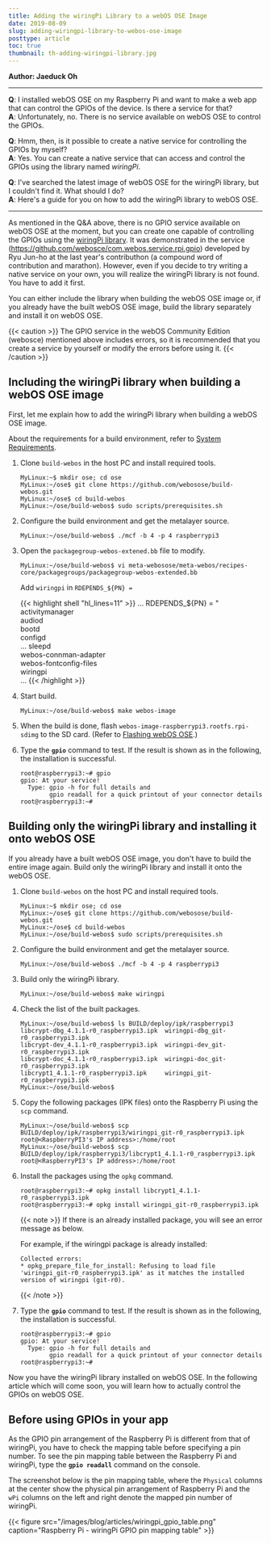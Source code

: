 ```yaml
---
title: Adding the wiringPi Library to a webOS OSE Image
date: 2019-08-09
slug: adding-wiringpi-library-to-webos-ose-image
posttype: article
toc: true
thumbnail: th-adding-wiringpi-library.jpg
---
```


**Author: Jaeduck Oh**

-------------------

**Q**: I installed webOS OSE on my Raspberry Pi and want to make a web app that can control the GPIOs of the device. Is there a service for that?<br />
**A**: Unfortunately, no. There is no service available on webOS OSE to control the GPIOs.

**Q**: Hmm, then, is it possible to create a native service for controlling the GPIOs by myself?<br />
**A**: Yes. You can create a native service that can access and control the GPIOs using the library named *wiringPi*.

**Q**: I've searched the latest image of webOS OSE for the wiringPi library, but I couldn't find it. What should I do?<br />
**A**: Here's a guide for you on how to add the wiringPi library to webOS OSE.

-------------------

As mentioned in the Q&A above, there is no GPIO service available on webOS OSE at the moment, but you can create one capable of controlling the GPIOs using the [wiringPi library](<http://wiringpi.com/>). It was demonstrated in the service (<https://github.com/webosce/com.webos.service.rpi.gpio>) developed by Ryu Jun-ho at the last year's contributhon (a compound word of contribution and marathon). However, even if you decide to try writing a native service on your own, you will realize the wiringPi library is not found. You have to add it first.

You can either include the library when building the webOS OSE image or, if you already have the built webOS OSE image, build the library separately and install it on webOS OSE.

{{< caution >}}
The GPIO service in the webOS Community Edition (webosce) mentioned above includes errors, so it is recommended that you create a service by yourself or modify the errors before using it.
{{< /caution >}}

## Including the wiringPi library when building a webOS OSE image

First, let me explain how to add the wiringPi library when building a webOS OSE image.

About the requirements for a build environment, refer to [System Requirements](https://www.webosose.org/docs/guides/setup/system-requirements/).

1.  Clone `build-webos` in the host PC and install required tools.

    ``` shell
    MyLinux:~$ mkdir ose; cd ose
    MyLinux:~/ose$ git clone https://github.com/webosose/build-webos.git
    MyLinux:~/ose$ cd build-webos
    MyLinux:~/ose/build-webos$ sudo scripts/prerequisites.sh
    ```

2.  Configure the build environment and get the metalayer source.

    ``` shell
    MyLinux:~/ose/build-webos$ ./mcf -b 4 -p 4 raspberrypi3
    ```

3.  Open the `packagegroup-webos-extened.bb` file to modify.

    ``` shell
    MyLinux:~/ose/build-webos$ vi meta-webosose/meta-webos/recipes-core/packagegroups/packagegroup-webos-extended.bb
    ```
    Add `wiringpi` in `RDEPENDS_${PN} =`

    {{< highlight shell "hl_lines=11" >}}
    ...
    RDEPENDS_${PN} = " \
    activitymanager \
    audiod \
    bootd \
    configd \
    ...
    sleepd \
    webos-connman-adapter \
    webos-fontconfig-files \
    wiringpi \
    ...
    {{< /highlight >}}

4.  Start build.

    ``` shell
    MyLinux:~/ose/build-webos$ make webos-image
    ```

5.  When the build is done, flash `webos-image-raspberrypi3.rootfs.rpi-sdimg` to the SD card. (Refer to [Flashing webOS OSE](https://www.webosose.org/docs/guides/setup/flashing-webos-ose/).)

6.  Type the **`gpio`** command to test. If the result is shown as in the following, the installation is successful.

    ``` shell
    root@raspberrypi3:~# gpio
    gpio: At your service!
      Type: gpio -h for full details and
            gpio readall for a quick printout of your connector details
    root@raspberrypi3:~#
    ```

## Building only the wiringPi library and installing it onto webOS OSE

If you already have a built webOS OSE image, you don't have to build the entire image again. Build only the wiringPi library and install it onto the webOS OSE.

1.  Clone `build-webos` on the host PC and install required tools.

    ``` shell
    MyLinux:~$ mkdir ose; cd ose
    MyLinux:~/ose$ git clone https://github.com/webosose/build-webos.git
    MyLinux:~/ose$ cd build-webos
    MyLinux:~/ose/build-webos$ sudo scripts/prerequisites.sh
    ```

2.  Configure the build environment and get the metalayer source.

    ``` shell
    MyLinux:~/ose/build-webos$ ./mcf -b 4 -p 4 raspberrypi3
    ```

3.  Build only the wiringPi library.

    ``` shell
    MyLinux:~/ose/build-webos$ make wiringpi
    ```

4.  Check the list of the built packages.

    ``` shell
    MyLinux:~/ose/build-webos$ ls BUILD/deploy/ipk/raspberrypi3
    libcrypt-dbg_4.1.1-r0_raspberrypi3.ipk  wiringpi-dbg_git-r0_raspberrypi3.ipk
    libcrypt-dev_4.1.1-r0_raspberrypi3.ipk  wiringpi-dev_git-r0_raspberrypi3.ipk
    libcrypt-doc_4.1.1-r0_raspberrypi3.ipk  wiringpi-doc_git-r0_raspberrypi3.ipk
    libcrypt1_4.1.1-r0_raspberrypi3.ipk     wiringpi_git-r0_raspberrypi3.ipk
    MyLinux:~/ose/build-webos$
    ```

5.  Copy the following packages (IPK files) onto the Raspberry Pi using the `scp` command.

    ``` shell
    MyLinux:~/ose/build-webos$ scp BUILD/deploy/ipk/raspberrypi3/wiringpi_git-r0_raspberrypi3.ipk root@<RaspberryPI3's IP address>:/home/root
    MyLinux:~/ose/build-webos$ scp BUILD/deploy/ipk/raspberrypi3/libcrypt1_4.1.1-r0_raspberrypi3.ipk root@<RaspberryPI3's IP address>:/home/root
    ```

6.  Install the packages using the `opkg` command.

    ``` shell
    root@raspberrypi3:~# opkg install libcrypt1_4.1.1-r0_raspberrypi3.ipk
    root@raspberrypi3:~# opkg install wiringpi_git-r0_raspberrypi3.ipk
    ```

    {{< note >}}
    If there is an already installed package, you will see an error message as below.

    For example, if the wiringpi package is already installed:

    ``` shell
    Collected errors:
    * opkg_prepare_file_for_install: Refusing to load file 'wiringpi_git-r0_raspberrypi3.ipk' as it matches the installed version of wiringpi (git-r0).
    ```
    {{< /note >}}

7.  Type the **`gpio`** command to test. If the result is shown as in the following, the installation is successful.

    ``` shell
    root@raspberrypi3:~# gpio
    gpio: At your service!
      Type: gpio -h for full details and
            gpio readall for a quick printout of your connector details
    root@raspberrypi3:~#
    ```

Now you have the wiringPi library installed on webOS OSE. In the following article which will come soon, you will learn how to actually control the GPIOs on webOS OSE.

## Before using GPIOs in your app

As the GPIO pin arrangement of the Raspberry Pi is different from that of wiringPi, you have to check the mapping table before specifying a pin number. To see the pin mapping table between the Raspberry Pi and wiringPi, type the **`gpio readall`** command on the console.

The screenshot below is the pin mapping table, where the `Physical` columns at the center show the physical pin arrangement of Raspberry Pi and the `wPi` columns on the left and right denote the mapped pin number of wiringPi.

{{< figure src="/images/blog/articles/wiringpi_gpio_table.png" caption="Raspberry Pi - wiringPi GPIO pin mapping table" >}}
